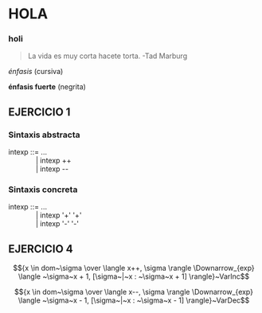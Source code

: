 # HOLA
### holi

> La vida es muy corta hacete torta. -Tad Marburg

*énfasis* (cursiva)

**énfasis fuerte** (negrita)

## EJERCICIO 1
### Sintaxis abstracta
intexp ::= ...  
$~~~~~~~~~~~~~~$| intexp ++  
$~~~~~~~~~~~~~~$| intexp --

### Sintaxis concreta
intexp ::= ...  
$~~~~~~~~~~~~~~$| intexp '+' '+'  
$~~~~~~~~~~~~~~$| intexp '-' '-'

## EJERCICIO 4

$${x \in dom~\sigma \over \langle x++, \sigma \rangle \Downarrow_{exp} \langle ~\sigma~x + 1, [\sigma~|~x : ~\sigma~x + 1] \rangle}~VarInc$$

$${x \in dom~\sigma \over \langle x--, \sigma \rangle \Downarrow_{exp} \langle ~\sigma~x - 1, [\sigma~|~x : ~\sigma~x - 1] \rangle}~VarDec$$